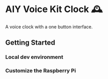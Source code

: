 # AIY Voice Kit Clock 🕰️

A voice clock with a one button interface.

## Getting Started

### Local dev environment

### Customize the Raspberry Pi

